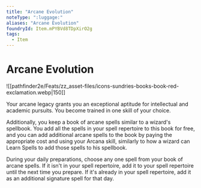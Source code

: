 ```yaml
---
title: "Arcane Evolution"
noteType: ":luggage:"
aliases: "Arcane Evolution"
foundryId: Item.mPYBVd8TDpXirO2g
tags:
  - Item
---
```


# Arcane Evolution
![[pathfinder2e/Feats/zz_asset-files/icons-sundries-books-book-red-exclamation.webp|150]]

Your arcane legacy grants you an exceptional aptitude for intellectual and academic pursuits. You become trained in one skill of your choice.

Additionally, you keep a book of arcane spells similar to a wizard's spellbook. You add all the spells in your spell repertoire to this book for free, and you can add additional arcane spells to the book by paying the appropriate cost and using your Arcana skill, similarly to how a wizard can Learn Spells to add those spells to his spellbook.

During your daily preparations, choose any one spell from your book of arcane spells. If it isn't in your spell repertoire, add it to your spell repertoire until the next time you prepare. If it's already in your spell repertoire, add it as an additional signature spell for that day.
